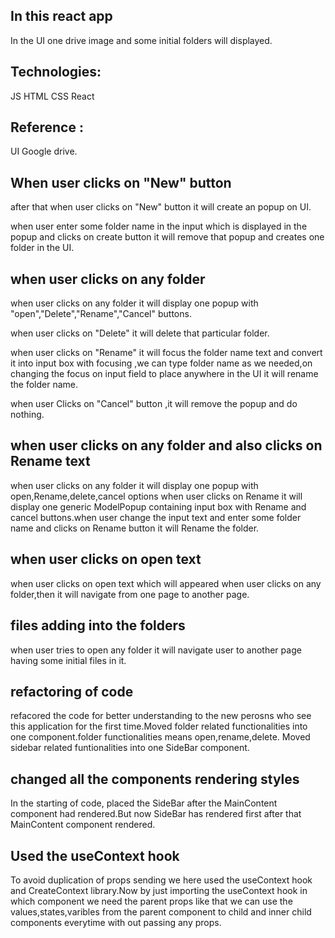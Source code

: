 ## In this react app 
In the UI one drive image and some initial folders will displayed.

## Technologies: 
   JS HTML CSS React

## Reference :
   UI Google drive.


## When user clicks on "New" button
after that when user clicks on "New" button it will create an popup on UI.

when user enter some folder name in the input which is displayed in the popup and clicks on create button it will remove that popup and creates one folder in the UI.

## when user clicks on any folder

when user clicks on any folder it will display one popup with "open","Delete","Rename","Cancel" buttons.

when user clicks on "Delete" it will delete that particular folder.

when user clicks on "Rename" it will focus the folder name text and convert it into input box with focusing ,we can type  folder name as we needed,on changing the focus on input field to place anywhere in the UI it will rename the folder name.

when user Clicks on "Cancel" button ,it will remove the popup and do nothing.

## when user clicks on any folder and also clicks on Rename text
 when user clicks on any folder it will display one popup with open,Rename,delete,cancel options when user clicks on Rename it will display one generic ModelPopup containing input box with Rename and cancel buttons.when user change the input text and enter some folder name and clicks on Rename button it will Rename the folder.

 ## when user clicks on open text
 when user clicks on open text which will appeared when user clicks on any folder,then it will navigate from one page to another page.

 ## files adding into the folders
  when user tries to open any folder it will navigate user to another page having some initial files in it.

## refactoring of code
   refacored the code for better understanding to the new perosns who see this application for the first time.Moved folder related functionalities into one component.folder functionalities means open,rename,delete. Moved sidebar related funtionalities into one SideBar component.

## changed all the components rendering styles
   In the starting of code, placed the SideBar after the MainContent component had rendered.But now SideBar has rendered first after that MainContent component rendered.

## Used the useContext hook
  To avoid duplication of props sending we here used the useContext hook and CreateContext library.Now by just importing the useContext hook in which component we need the parent props like that we can use the values,states,varibles from the parent component to child and inner child components everytime with out passing any props.




